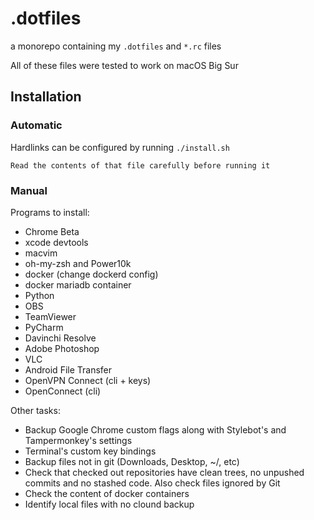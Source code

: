 # .dotfiles

a monorepo containing my `.dotfiles` and `*.rc` files

All of these files were tested to work on macOS Big Sur

## Installation

### Automatic

Hardlinks can be configured by running `./install.sh`

```
Read the contents of that file carefully before running it
```

### Manual

Programs to install:

* Chrome Beta
* xcode devtools
* macvim
* oh-my-zsh and Power10k
* docker (change dockerd config)
* docker mariadb container
* Python
* OBS
* TeamViewer
* PyCharm
* Davinchi Resolve
* Adobe Photoshop
* VLC
* Android File Transfer
* OpenVPN Connect (cli + keys)
* OpenConnect (cli)

Other tasks:

* Backup Google Chrome custom flags along with Stylebot's and
   Tampermonkey's settings
* Terminal's custom key bindings
* Backup files not in git (Downloads, Desktop, ~/, etc)
* Check that checked out repositories have clean trees, no unpushed
   commits and no stashed code. Also check files ignored by Git
* Check the content of docker containers
* Identify local files with no clound backup
